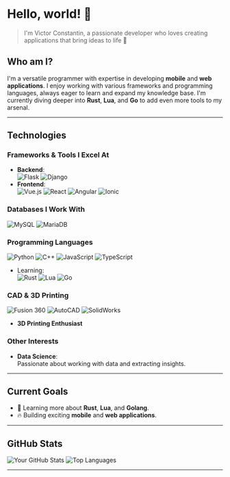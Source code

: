 # Hello, world! 👋

> I'm Victor Constantin, a passionate developer who loves creating applications that bring ideas to life 🌟

## Who am I?
I'm a versatile programmer with expertise in developing **mobile** and **web applications**. I enjoy working with various frameworks and programming languages, always eager to learn and expand my knowledge base. I'm currently diving deeper into **Rust**, **Lua**, and **Go** to add even more tools to my arsenal.

---

## Technologies

### Frameworks & Tools I Excel At

- **Backend**:  
  <img src="https://img.shields.io/badge/-Flask-000000?style=for-the-badge&logo=flask" alt="Flask"> <img src="https://img.shields.io/badge/-Django-092E20?style=for-the-badge&logo=django&logoColor=white" alt="Django">
- **Frontend**:  
  <img src="https://img.shields.io/badge/-Vue.js-4FC08D?style=for-the-badge&logo=vue.js&logoColor=white" alt="Vue.js"> <img src="https://img.shields.io/badge/-React-61DAFB?style=for-the-badge&logo=react&logoColor=black" alt="React"> <img src="https://img.shields.io/badge/-Angular-DD0031?style=for-the-badge&logo=angular&logoColor=white" alt="Angular"> <img src="https://img.shields.io/badge/-Ionic-3880FF?style=for-the-badge&logo=ionic&logoColor=white" alt="Ionic">

### Databases I Work With

<img src="https://img.shields.io/badge/-MySQL-4479A1?style=for-the-badge&logo=mysql&logoColor=white" alt="MySQL"> <img src="https://img.shields.io/badge/-MariaDB-003545?style=for-the-badge&logo=mariadb&logoColor=white" alt="MariaDB">

### Programming Languages

<img src="https://img.shields.io/badge/-Python-3776AB?style=for-the-badge&logo=python&logoColor=white" alt="Python"> <img src="https://img.shields.io/badge/-C++-00599C?style=for-the-badge&logo=c%2B%2B&logoColor=white" alt="C++"> <img src="https://img.shields.io/badge/-JavaScript-F7DF1E?style=for-the-badge&logo=javascript&logoColor=black" alt="JavaScript"> <img src="https://img.shields.io/badge/-TypeScript-007ACC?style=for-the-badge&logo=typescript&logoColor=white" alt="TypeScript">
- Learning:  
  <img src="https://img.shields.io/badge/-Rust-000000?style=for-the-badge&logo=rust&logoColor=white" alt="Rust"> <img src="https://img.shields.io/badge/-Lua-2C2D72?style=for-the-badge&logo=lua&logoColor=white" alt="Lua"> <img src="https://img.shields.io/badge/-Go-00ADD8?style=for-the-badge&logo=go&logoColor=white" alt="Go">

### CAD & 3D Printing

<img src="https://img.shields.io/badge/-Fusion%20360-FF9E0F?style=for-the-badge&logo=autodesk&logoColor=white" alt="Fusion 360"> <img src="https://img.shields.io/badge/-AutoCAD-D30006?style=for-the-badge&logo=autodesk&logoColor=white" alt="AutoCAD"> <img src="https://img.shields.io/badge/-SolidWorks-005385?style=for-the-badge" alt="SolidWorks">
- **3D Printing Enthusiast**

### Other Interests

- **Data Science**:  
  Passionate about working with data and extracting insights.

---

## Current Goals

- 🌱 Learning more about **Rust**, **Lua**, and **Golang**.
- 🔥 Building exciting **mobile** and **web applications**.

---

## GitHub Stats

![Your GitHub Stats](https://github-readme-stats.vercel.app/api?username=cvs261&show_icons=true&theme=radical)
![Top Languages](https://github-readme-stats.vercel.app/api/top-langs/?username=cvs261&layout=compact&theme=radical)

---
